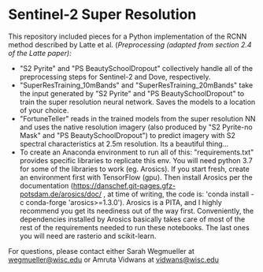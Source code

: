 # Sentinel-2 Super Resolution
This repository included pieces for a Python implementation of the RCNN method described by Latte et al. (_Preprocessing (adapted from section 2.4 of the Latte paper):_
- "S2 Pyrite" and "PS BeautySchoolDropout" collectively handle all of the preprocessing steps for Sentinel-2 and Dove, respectively. 
- "SuperResTraining_10mBands" and "SuperResTraining_20mBands" take the input generated by "S2 Pyrite" and "PS BeautySchoolDropout" to train the super resolution neural network. Saves the models to a location of your choice.
- "FortuneTeller" reads in the trained models from the super resolution NN and uses the native resolution imagery (also produced by "S2 Pyrite-no Mask" and "PS BeautySchoolDropout") to predict imagery with S2 spectral characteristics at 2.5m resolution.  Its a beautiful thing...
- To create an Anaconda environment to run all of this: "requirements.txt" provides specific libraries to replicate this env. You will need python 3.7 for some of the libraries to work (eg. Arosics). If you start fresh, create an environment first with TensorFlow (gpu). Then install Arosics per the documentation (https://danschef.git-pages.gfz-potsdam.de/arosics/doc/ , at time of writing, the code is: 'conda install -c conda-forge 'arosics>=1.3.0'). Arosics is a PITA, and I highly recommend you get its neediness out of the way first. Conveniently, the dependencies installed by Arosics basically takes care of most of the rest of the requirements needed to run these notebooks.  The last ones you will need are rasterio and scikit-learn.

For questions, please contact either Sarah Wegmueller at wegmueller@wisc.edu or Amruta Vidwans at vidwans@wisc.edu
